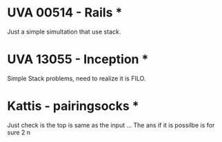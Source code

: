 # UVA 00514 - Rails *
Just a simple simultation that use stack.


# UVA 13055 - Inception *
Simple Stack problems, need to realize it is FILO.


# Kattis - pairingsocks *
Just check is the top is same as the input ... The ans if it is possilbe is for sure 2 n
